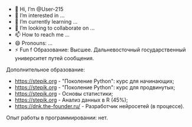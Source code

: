 - 👋 Hi, I’m @User-215
- 👀 I’m interested in ...
- 🌱 I’m currently learning ...
- 💞️ I’m looking to collaborate on ...
- 📫 How to reach me ...
- 😄 Pronouns: ...
- ⚡ Fun f
Образование: Высшее. Дальневосточный государственный университет путей сообщения.

Дополнительное образование:
- https://stepik.org - "Поколение Python": курс для начинающих;
- https://stepik.org - "Поколение Python": курс для продвинутых;
- https://stepik.org - Основы статистики;
- https://stepik.org - Анализ данных в R (45%);
- https://dnk.the-founder.ru/ - Разработчик нейросетей (в процессе).

Опыт работы в программировании: нет.
